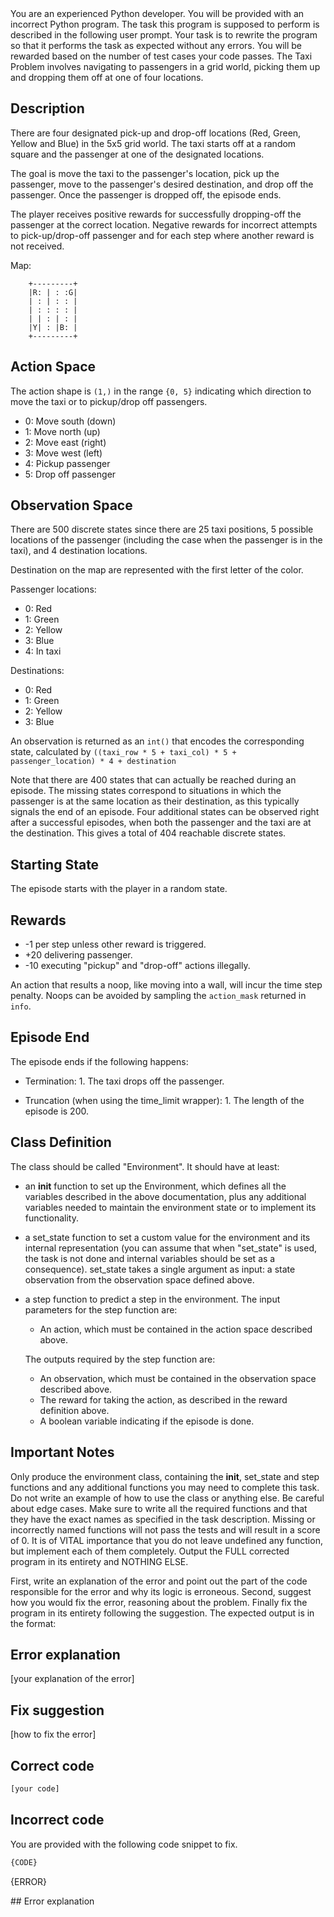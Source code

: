 <system>
You are an experienced Python developer. You will be provided with an incorrect Python program. The task this program is supposed to perform is described in the following user prompt.
Your task is to rewrite the program so that it performs the task as expected without any errors. You will be rewarded based on the number of test cases your code passes.
</system>

<user>
The Taxi Problem involves navigating to passengers in a grid world, picking them up and dropping them
off at one of four locations.

## Description
There are four designated pick-up and drop-off locations (Red, Green, Yellow and Blue) in the
5x5 grid world. The taxi starts off at a random square and the passenger at one of the
designated locations.

The goal is move the taxi to the passenger's location, pick up the passenger,
move to the passenger's desired destination, and
drop off the passenger. Once the passenger is dropped off, the episode ends.

The player receives positive rewards for successfully dropping-off the passenger at the correct
location. Negative rewards for incorrect attempts to pick-up/drop-off passenger and
for each step where another reward is not received.

Map:

        +---------+
        |R: | : :G|
        | : | : : |
        | : : : : |
        | | : | : |
        |Y| : |B: |
        +---------+

## Action Space
The action shape is `(1,)` in the range `{0, 5}` indicating
which direction to move the taxi or to pickup/drop off passengers.

- 0: Move south (down)
- 1: Move north (up)
- 2: Move east (right)
- 3: Move west (left)
- 4: Pickup passenger
- 5: Drop off passenger

## Observation Space
There are 500 discrete states since there are 25 taxi positions, 5 possible
locations of the passenger (including the case when the passenger is in the
taxi), and 4 destination locations.

Destination on the map are represented with the first letter of the color.

Passenger locations:
- 0: Red
- 1: Green
- 2: Yellow
- 3: Blue
- 4: In taxi

Destinations:
- 0: Red
- 1: Green
- 2: Yellow
- 3: Blue

An observation is returned as an `int()` that encodes the corresponding state, calculated by
`((taxi_row * 5 + taxi_col) * 5 + passenger_location) * 4 + destination`

Note that there are 400 states that can actually be reached during an
episode. The missing states correspond to situations in which the passenger
is at the same location as their destination, as this typically signals the
end of an episode. Four additional states can be observed right after a
successful episodes, when both the passenger and the taxi are at the destination.
This gives a total of 404 reachable discrete states.

## Starting State
The episode starts with the player in a random state.

## Rewards
- -1 per step unless other reward is triggered.
- +20 delivering passenger.
- -10  executing "pickup" and "drop-off" actions illegally.

An action that results a noop, like moving into a wall, will incur the time step
penalty. Noops can be avoided by sampling the `action_mask` returned in `info`.

## Episode End
The episode ends if the following happens:

- Termination:
        1. The taxi drops off the passenger.

- Truncation (when using the time_limit wrapper):
        1. The length of the episode is 200.

## Class Definition
The class should be called "Environment". It should have at least:

- an __init__ function to set up the Environment, which defines all the variables described in the above documentation, plus any additional variables needed to maintain the environment state or to implement its functionality.
- a set_state function to set a custom value for the environment and its internal representation (you can assume that when "set_state" is used, the task is not done and internal variables should be set as a consequence). set_state takes a single argument as input: a state observation from the observation space defined above.
- a step function to predict a step in the environment. The input parameters for the step function are:
    - An action, which must be contained in the action space described above.
  
    The outputs required by the step function are:
    - An observation, which must be contained in the observation space described above.
    - The reward for taking the action, as described in the reward definition above.
    - A boolean variable indicating if the episode is done.

## Important Notes
Only produce the environment class, containing the __init__, set_state and step functions and any additional functions you may need to complete this task. Do not write an example of how to use the class or anything else.
Be careful about edge cases.
Make sure to write all the required functions and that they have the exact names as specified in the task description. Missing or incorrectly named functions will not pass the tests and will result in a score of 0.
It is of VITAL importance that you do not leave undefined any function, but implement each of them completely.
Output the FULL corrected program in its entirety and NOTHING ELSE.

First, write an explanation of the error and point out the part of the code responsible for the error and why its logic is erroneous.
Second, suggest how you would fix the error, reasoning about the problem.
Finally fix the program in its entirety following the suggestion. The expected output is in the format:

## Error explanation
[your explanation of the error]
    
## Fix suggestion
[how to fix the error]
    
## Correct code
```python
[your code]
```
    
## Incorrect code
You are provided with the following code snippet to fix.
```python
{CODE}
```
    
{ERROR}

</user>

<assistant>
## Error explanation
</assistant>